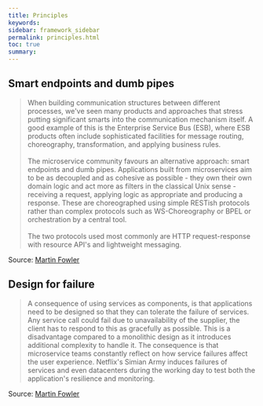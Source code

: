```yaml
---
title: Principles
keywords:
sidebar: framework_sidebar
permalink: principles.html
toc: true
summary:
---
```


## Smart endpoints and dumb pipes
> When building communication structures between different processes, we've seen many products and approaches that stress putting significant smarts into the communication mechanism itself. A good example of this is the Enterprise Service Bus (ESB), where ESB products often include sophisticated facilities for message routing, choreography, transformation, and applying business rules.
> <br><br>
> The microservice community favours an alternative approach: smart endpoints and dumb pipes. Applications built from microservices aim to be as decoupled and as cohesive as possible - they own their own domain logic and act more as filters in the classical Unix sense - receiving a request, applying logic as appropriate and producing a response. These are choreographed using simple RESTish protocols rather than complex protocols such as WS-Choreography or BPEL or orchestration by a central tool.
> <br><br>
> The two protocols used most commonly are HTTP request-response with resource API's and lightweight messaging.

Source: [Martin Fowler](http://martinfowler.com/articles/microservices.html)

## Design for failure
> A consequence of using services as components, is that applications need to be designed so that they can tolerate the failure of services. Any service call could fail due to unavailability of the supplier, the client has to respond to this as gracefully as possible. This is a disadvantage compared to a monolithic design as it introduces additional complexity to handle it. The consequence is that microservice teams constantly reflect on how service failures affect the user experience. Netflix's Simian Army induces failures of services and even datacenters during the working day to test both the application's resilience and monitoring.

Source: [Martin Fowler](http://martinfowler.com/articles/microservices.html)
